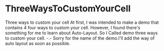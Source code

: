 # ThreeWaysToCustomYourCell
Three ways to custom your cell
At first, I was intended to make a demo that contains 4 four ways to custom your cell. However, I found there's something for me to learn about Auto-Layout. So I Called demo three ways to custom your cell.
-.- Sorry for the name of the demo.I'll add the way of auto layout as soon as possible.
